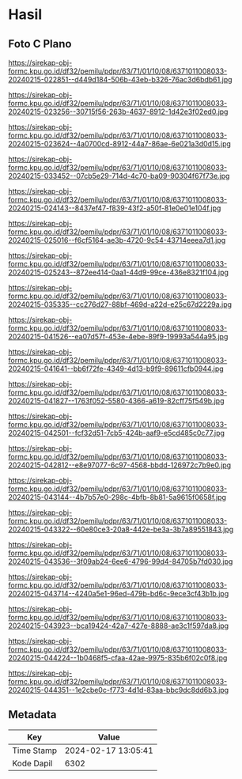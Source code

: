 # Hasil

## Foto C Plano

https://sirekap-obj-formc.kpu.go.id/df32/pemilu/pdpr/63/71/01/10/08/6371011008033-20240215-022851--d449d184-506b-43eb-b326-76ac3d6bdb61.jpg

https://sirekap-obj-formc.kpu.go.id/df32/pemilu/pdpr/63/71/01/10/08/6371011008033-20240215-023256--30715f56-263b-4637-8912-1d42e3f02ed0.jpg

https://sirekap-obj-formc.kpu.go.id/df32/pemilu/pdpr/63/71/01/10/08/6371011008033-20240215-023624--4a0700cd-8912-44a7-86ae-6e021a3d0d15.jpg

https://sirekap-obj-formc.kpu.go.id/df32/pemilu/pdpr/63/71/01/10/08/6371011008033-20240215-033452--07cb5e29-714d-4c70-ba09-90304f67f73e.jpg

https://sirekap-obj-formc.kpu.go.id/df32/pemilu/pdpr/63/71/01/10/08/6371011008033-20240215-024143--8437ef47-f839-43f2-a50f-81e0e01e104f.jpg

https://sirekap-obj-formc.kpu.go.id/df32/pemilu/pdpr/63/71/01/10/08/6371011008033-20240215-025016--f6cf5164-ae3b-4720-9c54-43714eeea7d1.jpg

https://sirekap-obj-formc.kpu.go.id/df32/pemilu/pdpr/63/71/01/10/08/6371011008033-20240215-025243--872ee414-0aa1-44d9-99ce-436e8321f104.jpg

https://sirekap-obj-formc.kpu.go.id/df32/pemilu/pdpr/63/71/01/10/08/6371011008033-20240215-035335--cc276d27-88bf-469d-a22d-e25c67d2229a.jpg

https://sirekap-obj-formc.kpu.go.id/df32/pemilu/pdpr/63/71/01/10/08/6371011008033-20240215-041526--ea07d57f-453e-4ebe-89f9-19993a544a95.jpg

https://sirekap-obj-formc.kpu.go.id/df32/pemilu/pdpr/63/71/01/10/08/6371011008033-20240215-041641--bb6f72fe-4349-4d13-b9f9-89611cfb0944.jpg

https://sirekap-obj-formc.kpu.go.id/df32/pemilu/pdpr/63/71/01/10/08/6371011008033-20240215-041827--1763f052-5580-4366-a619-82cff75f549b.jpg

https://sirekap-obj-formc.kpu.go.id/df32/pemilu/pdpr/63/71/01/10/08/6371011008033-20240215-042501--fcf32d51-7cb5-424b-aaf9-e5cd485c0c77.jpg

https://sirekap-obj-formc.kpu.go.id/df32/pemilu/pdpr/63/71/01/10/08/6371011008033-20240215-042812--e8e97077-6c97-4568-bbdd-126972c7b9e0.jpg

https://sirekap-obj-formc.kpu.go.id/df32/pemilu/pdpr/63/71/01/10/08/6371011008033-20240215-043144--4b7b57e0-298c-4bfb-8b81-5a9615f0658f.jpg

https://sirekap-obj-formc.kpu.go.id/df32/pemilu/pdpr/63/71/01/10/08/6371011008033-20240215-043322--60e80ce3-20a8-442e-be3a-3b7a89551843.jpg

https://sirekap-obj-formc.kpu.go.id/df32/pemilu/pdpr/63/71/01/10/08/6371011008033-20240215-043536--3f09ab24-6ee6-4796-99d4-84705b7fd030.jpg

https://sirekap-obj-formc.kpu.go.id/df32/pemilu/pdpr/63/71/01/10/08/6371011008033-20240215-043714--4240a5e1-96ed-479b-bd6c-9ece3cf43b1b.jpg

https://sirekap-obj-formc.kpu.go.id/df32/pemilu/pdpr/63/71/01/10/08/6371011008033-20240215-043923--bca19424-42a7-427e-8888-ae3c1f597da8.jpg

https://sirekap-obj-formc.kpu.go.id/df32/pemilu/pdpr/63/71/01/10/08/6371011008033-20240215-044224--1b0468f5-cfaa-42ae-9975-835b6f02c0f8.jpg

https://sirekap-obj-formc.kpu.go.id/df32/pemilu/pdpr/63/71/01/10/08/6371011008033-20240215-044351--1e2cbe0c-f773-4d1d-83aa-bbc9dc8dd6b3.jpg


## Metadata

| Key        | Value               |
| ---------- | ------------------- |
| Time Stamp | 2024-02-17 13:05:41 |
| Kode Dapil | 6302                |



